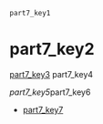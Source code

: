 ```ngMeta
part7_key1
```
# part7_key2
[part7_key3](https://docs.google.com/document/d/1xJZLB7ueHE53QItMQ0_nghKWdWl0TjiUOabsz-yoEMs/edit)
part7_key4

*part7_key5*part7_key6

- [part7_key7](http://www.w3schools.com/cssref/pr_text_text-align.asp)
